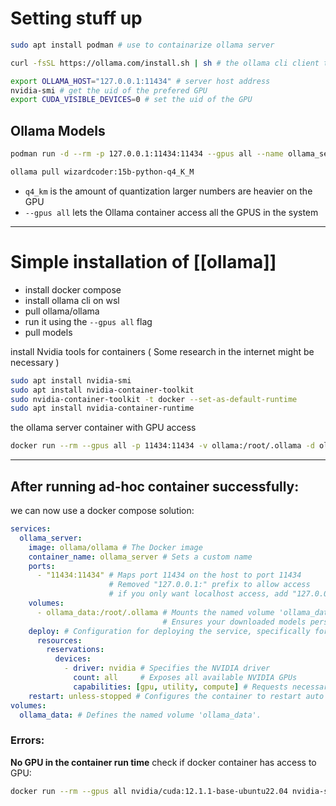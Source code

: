 # Setting stuff up

```bash
sudo apt install podman # use to containarize ollama server

curl -fsSL https://ollama.com/install.sh | sh # the ollama cli client to talk with the server

export OLLAMA_HOST="127.0.0.1:11434" # server host address
nvidia-smi # get the uid of the prefered GPU
export CUDA_VISIBLE_DEVICES=0 # set the uid of the GPU
```


## Ollama Models
```bash
podman run -d --rm -p 127.0.0.1:11434:11434 --gpus all --name ollama_server ollama/ollama

ollama pull wizardcoder:15b-python-q4_K_M
```
- `q4_km` is the amount of quantization larger numbers are heavier on the GPU
- `--gpus all` lets the Ollama container access all the GPUS in the system 


---
# Simple installation of [[ollama]]

- install docker compose
- install ollama cli on wsl
- pull ollama/ollama 
- run it using the `--gpus all` flag
- pull models

install Nvidia tools for containers ( Some research in the internet might be necessary )
```bash
sudo apt install nvidia-smi
sudo apt install nvidia-container-toolkit
sudo nvidia-container-toolkit -t docker --set-as-default-runtime
sudo apt install nvidia-container-runtime
```

the ollama server container with GPU access
```bash
docker run --rm --gpus all -p 11434:11434 -v ollama:/root/.ollama -d ollama/ollama
```

----
## After running ad-hoc container successfully:
we can now use a docker compose solution:
```yaml 
services:
  ollama_server:
    image: ollama/ollama # The Docker image 
    container_name: ollama_server # Sets a custom name 
    ports:
      - "11434:11434" # Maps port 11434 on the host to port 11434 
                      # Removed "127.0.0.1:" prefix to allow access  
                      # if you only want localhost access, add "127.0.0.1:" back.
    volumes:
      - ollama_data:/root/.ollama # Mounts the named volume 'ollama_data' 
                                  # Ensures your downloaded models persist 
    deploy: # Configuration for deploying the service, specifically for GPU access
      resources:
        reservations:
          devices:
            - driver: nvidia # Specifies the NVIDIA driver
              count: all     # Exposes all available NVIDIA GPUs 
              capabilities: [gpu, utility, compute] # Requests necessary GPU 
    restart: unless-stopped # Configures the container to restart auto
volumes:
  ollama_data: # Defines the named volume 'ollama_data'. 
```
### Errors:
**No GPU in the container run time**
check if docker container has access to GPU:
```bash
docker run --rm --gpus all nvidia/cuda:12.1.1-base-ubuntu22.04 nvidia-smi
```



